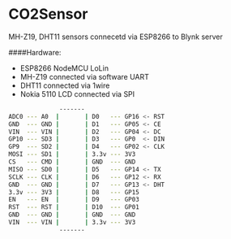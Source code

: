 # CO2Sensor
MH-Z19, DHT11 sensors connecetd via ESP8266 to Blynk server

####Hardware:
  - ESP8266 NodeMCU LoLin       
  - MH-Z19         connected via software UART
  - DHT11          connected via 1wire
  - Nokia 5110 LCD connected via SPI
  
```sh
              -------
ADC0 --- A0  |       | D0   --- GP16 <- RST
GND  --- GND |       | D1   --- GP05 <- CE
VIN  --- VIN |       | D2   --- GP04 <- DC
GP10 --- SD3 |       | D3   --- GP0  <- DIN
GP9  --- SD2 |       | D4   --- GP02 <- CLK
MOSI --- SD1 |       | 3.3v --- 3V3
CS   --- CMD |       | GND  --- GND
MISO --- SD0 |       | D5   --- GP14 <- TX
SCLK --- CLK |       | D6   --- GP12 <- RX
GND  --- GND |       | D7   --- GP13 <- DHT
3.3v --- 3V3 |       | D8   --- GP15
EN   --- EN  |       | D9   --- GP03
RST  --- RST |       | D10  --- GP01
GND  --- GND |       | GND  --- GND
VIN  --- VIN |       | 3.3v --- 3V3
              -------     

```
